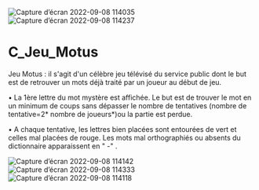 ![Capture d’écran 2022-09-08 114035](https://user-images.githubusercontent.com/76455297/189103081-afb8a63f-3d46-4bb2-b8f7-eda7047d415d.png)
![Capture d’écran 2022-09-08 114237](https://user-images.githubusercontent.com/76455297/189103105-b1205b8e-1e94-4532-a338-7ec604ce5897.png)
# C_Jeu_Motus
Jeu Motus : il s'agit d'un célèbre jeu télévisé du service public dont le but est de retrouver 
un mots déjà traité par un joueur au début de jeu.

• La 1ère lettre du mot mystère est affichée. Le but
est de trouver le mot en un minimum de coups
sans dépasser le nombre de tentatives (nombre
de tentative=2* nombre de joueurs*)ou la partie
est perdue.

• A chaque tentative, les lettres bien placées sont
entourées de vert et celles mal placées de rouge.
Les mots mal orthographiés ou absents du
dictionnaire apparaissent en " -" .

![Capture d’écran 2022-09-08 114142](https://user-images.githubusercontent.com/76455297/189103167-f5136fbb-4cd4-41c3-b45f-f51cad2c14e3.png)
![Capture d’écran 2022-09-08 114333](https://user-images.githubusercontent.com/76455297/189103215-3b3f9fed-369b-4aae-87d7-f3a7d5be1503.png)
![Capture d’écran 2022-09-08 114118](https://user-images.githubusercontent.com/76455297/189103325-25e8d42f-957b-482c-a1e8-ea2b5595c619.png)
